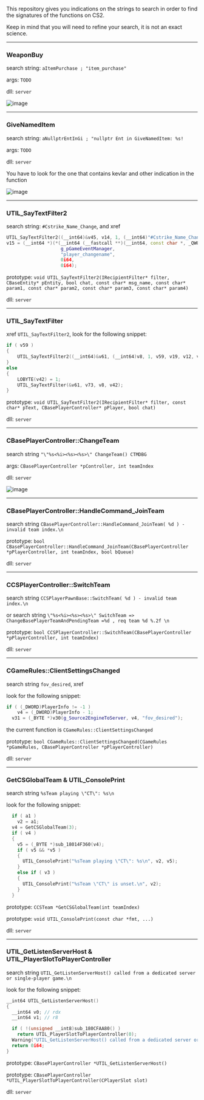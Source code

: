 This repository gives you indications on the strings to search in order to find the signatures of the functions on CS2.

Keep in mind that you will need to refine your search, it is not an exact science.

---

### WeaponBuy
search string: `aItemPurchase ; "item_purchase"`

args: `TODO`

dll: `server`

![image](https://github.com/Salvatore-Als/cs2-signature-list/assets/58212852/b12fea36-db7d-441b-9280-111aafac94c6)

---

### GiveNamedItem
search string: `aNullptrEntInGi ; "nullptr Ent in GiveNamedItem: %s!`

args: `TODO`

dll: `server`

You have to look for the one that contains kevlar and other indication in the function

![image](https://github.com/Salvatore-Als/cs2-signature-list/assets/58212852/926e26df-2156-4d1c-8b2d-640c20c41c91)

---

### UTIL_SayTextFilter2
search string: `#Cstrike_Name_Change`, and xref

```cpp
UTIL_SayTextFilter2((__int64)&v45, v14, 1, (__int64)"#Cstrike_Name_Change", v10, &v51, 0i64, 0i64);
v15 = (__int64 *)(*(__int64 (__fastcall **)(__int64, const char *, _QWORD, _QWORD))(*(_QWORD *)g_pGameEventManager + 48i64))(
                    g_pGameEventManager,
                    "player_changename",
                    0i64,
                    0i64);
```

prototype: `void UTIL_SayTextFilter2(IRecipientFilter* filter, CBaseEntity* pEntity, bool chat, const char* msg_name, const char* param1, const char* param2, const char* param3, const char* param4)`

dll: `server`

---

### UTIL_SayTextFilter
xref `UTIL_SayTextFilter2`, look for the following snippet:

```cpp
if ( v59 )
{
    UTIL_SayTextFilter2((__int64)&v61, (__int64)v8, 1, v59, v19, v12, v60, 0i64);
}
else
{
    LOBYTE(v42) = 1;
    UTIL_SayTextFilter(&v61, v73, v8, v42);
}
```

prototype: `void UTIL_SayTextFilter2(IRecipientFilter* filter, const char* pText, CBasePlayerController* pPlayer, bool chat)`

dll: `server`

---

### CBasePlayerController::ChangeTeam
search string `"\"%s<%i><%s><%s>\" ChangeTeam() CTMDBG`

args: `CBasePlayerController *pController, int teamIndex`

dll: `server`

![image](https://github.com/Salvatore-Als/cs2-signature-list/assets/58212852/164f1a0e-73b8-48a6-a05e-8ac91c15177d)

---

### CBasePlayerController::HandleCommand_JoinTeam
search string `CBasePlayerController::HandleCommand_JoinTeam( %d ) - invalid team index.\n`

prototype: `bool CBasePlayerController::HandleCommand_JoinTeam(CBasePlayerController *pPlayerController, int teamIndex, bool bQueue)`

dll: `server`

---

### CCSPlayerController::SwitchTeam
search string `CCSPlayerPawnBase::SwitchTeam( %d ) - invalid team index.\n`

or search string `\"%s<%i><%s><%s>\" SwitchTeam => ChangeBasePlayerTeamAndPendingTeam =%d , req team %d %.2f \n`

prototype: `bool CCSPlayerController::SwitchTeam(CBasePlayerController *pPlayerController, int teamIndex)`

dll: `server`

---

### CGameRules::ClientSettingsChanged
search string `fov_desired`, xref

look for the following snippet:
```cpp
if ( (_DWORD)PlayerInfo != -1 )
    v4 = (_DWORD)PlayerInfo - 1;
  v31 = (_BYTE *)v30(g_Source2EngineToServer, v4, "fov_desired");
```

the current function is `CGameRules::ClientSettingsChanged`

prototype: `bool CGameRules::ClientSettingsChanged(CGameRules *pGameRules, CBasePlayerController *pPlayerController)`

dll: `server`

---

### GetCSGlobalTeam & UTIL_ConsolePrint
search string `%sTeam playing \"CT\": %s\n`

look for the following snippet:
```cpp
  if ( a1 )
    v2 = a1;
  v4 = GetCSGlobalTeam(3);
  if ( v4 )
  {
    v5 = (_BYTE *)sub_18014F360(v4);
    if ( v5 && *v5 )
    {
      UTIL_ConsolePrint("%sTeam playing \"CT\": %s\n", v2, v5);
    }
    else if ( v3 )
    {
      UTIL_ConsolePrint("%sTeam \"CT\" is unset.\n", v2);
    }
  }
```

prototype: `CCSTeam *GetCSGlobalTeam(int teamIndex)`

prototype: `void UTIL_ConsolePrint(const char *fmt, ...)`

dll: `server`

---

### UTIL_GetListenServerHost & UTIL_PlayerSlotToPlayerController
search string `UTIL_GetListenServerHost() called from a dedicated server or single-player game.\n`

look for the following snippet:
```cpp
__int64 UTIL_GetListenServerHost()
{
  __int64 v0; // rdx
  __int64 v1; // r8

  if ( !(unsigned __int8)sub_180CFAA80() )
    return UTIL_PlayerSlotToPlayerController(0);
  Warning("UTIL_GetListenServerHost() called from a dedicated server or single-player game.\n", v0, v1);
  return 0i64;
}
```

prototype: `CBasePlayerController *UTIL_GetListenServerHost()`

prototype: `CBasePlayerController *UTIL_PlayerSlotToPlayerController(CPlayerSlot slot)`

dll: `server`
